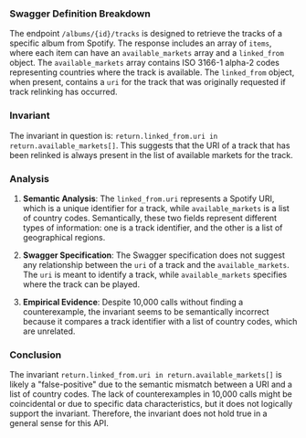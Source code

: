 ### Swagger Definition Breakdown

The endpoint `/albums/{id}/tracks` is designed to retrieve the tracks of a specific album from Spotify. The response includes an array of `items`, where each item can have an `available_markets` array and a `linked_from` object. The `available_markets` array contains ISO 3166-1 alpha-2 codes representing countries where the track is available. The `linked_from` object, when present, contains a `uri` for the track that was originally requested if track relinking has occurred.

### Invariant

The invariant in question is: `return.linked_from.uri in return.available_markets[]`. This suggests that the URI of a track that has been relinked is always present in the list of available markets for the track.

### Analysis

1. **Semantic Analysis**: The `linked_from.uri` represents a Spotify URI, which is a unique identifier for a track, while `available_markets` is a list of country codes. Semantically, these two fields represent different types of information: one is a track identifier, and the other is a list of geographical regions.

2. **Swagger Specification**: The Swagger specification does not suggest any relationship between the `uri` of a track and the `available_markets`. The `uri` is meant to identify a track, while `available_markets` specifies where the track can be played.

3. **Empirical Evidence**: Despite 10,000 calls without finding a counterexample, the invariant seems to be semantically incorrect because it compares a track identifier with a list of country codes, which are unrelated.

### Conclusion

The invariant `return.linked_from.uri in return.available_markets[]` is likely a "false-positive" due to the semantic mismatch between a URI and a list of country codes. The lack of counterexamples in 10,000 calls might be coincidental or due to specific data characteristics, but it does not logically support the invariant. Therefore, the invariant does not hold true in a general sense for this API.
